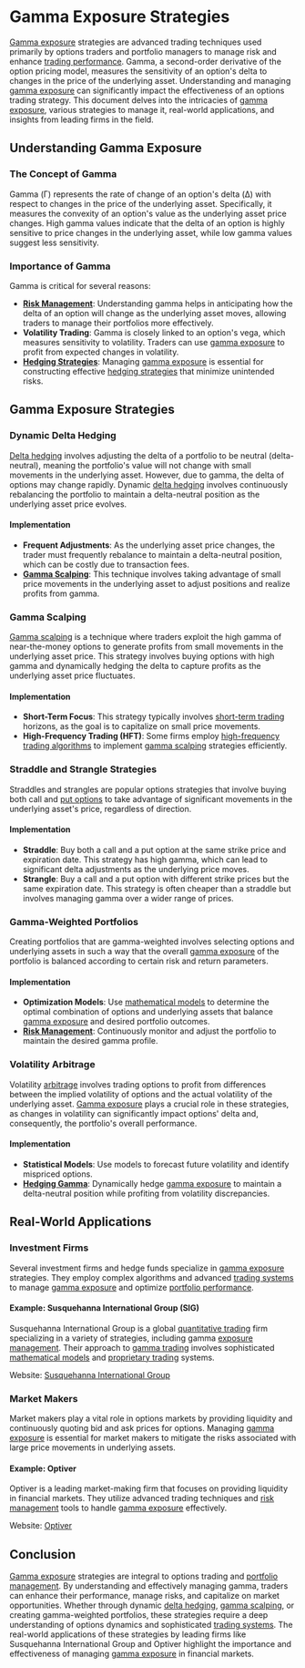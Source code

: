 # Gamma Exposure Strategies

[Gamma exposure](../g/gamma_exposure.md) strategies are advanced trading techniques used primarily by options traders and portfolio managers to manage risk and enhance [trading performance](../t/trading_performance.md). Gamma, a second-order derivative of the option pricing model, measures the sensitivity of an option's delta to changes in the price of the underlying asset. Understanding and managing [gamma exposure](../g/gamma_exposure.md) can significantly impact the effectiveness of an options trading strategy. This document delves into the intricacies of [gamma exposure](../g/gamma_exposure.md), various strategies to manage it, real-world applications, and insights from leading firms in the field.

## Understanding Gamma Exposure

### The Concept of Gamma
Gamma (Γ) represents the rate of change of an option's delta (Δ) with respect to changes in the price of the underlying asset. Specifically, it measures the convexity of an option's value as the underlying asset price changes. High gamma values indicate that the delta of an option is highly sensitive to price changes in the underlying asset, while low gamma values suggest less sensitivity.

### Importance of Gamma
Gamma is critical for several reasons:
- **[Risk Management](../r/risk_management.md)**: Understanding gamma helps in anticipating how the delta of an option will change as the underlying asset moves, allowing traders to manage their portfolios more effectively.
- **Volatility Trading**: Gamma is closely linked to an option's vega, which measures sensitivity to volatility. Traders can use [gamma exposure](../g/gamma_exposure.md) to profit from expected changes in volatility.
- **[Hedging Strategies](../h/hedging_strategies.md)**: Managing [gamma exposure](../g/gamma_exposure.md) is essential for constructing effective [hedging strategies](../h/hedging_strategies.md) that minimize unintended risks.

## Gamma Exposure Strategies

### Dynamic Delta Hedging
[Delta hedging](../d/delta_hedging.md) involves adjusting the delta of a portfolio to be neutral (delta-neutral), meaning the portfolio's value will not change with small movements in the underlying asset. However, due to gamma, the delta of options may change rapidly. Dynamic [delta hedging](../d/delta_hedging.md) involves continuously rebalancing the portfolio to maintain a delta-neutral position as the underlying asset price evolves.

#### Implementation
- **Frequent Adjustments**: As the underlying asset price changes, the trader must frequently rebalance to maintain a delta-neutral position, which can be costly due to transaction fees.
- **[Gamma Scalping](../g/gamma_scalping.md)**: This technique involves taking advantage of small price movements in the underlying asset to adjust positions and realize profits from gamma.

### Gamma Scalping
[Gamma scalping](../g/gamma_scalping.md) is a technique where traders exploit the high gamma of near-the-money options to generate profits from small movements in the underlying asset price. This strategy involves buying options with high gamma and dynamically hedging the delta to capture profits as the underlying asset price fluctuates.

#### Implementation
- **Short-Term Focus**: This strategy typically involves [short-term trading](../s/short-term_trading.md) horizons, as the goal is to capitalize on small price movements.
- **High-Frequency Trading (HFT)**: Some firms employ [high-frequency trading algorithms](../h/high-frequency_trading_algorithms.md) to implement [gamma scalping](../g/gamma_scalping.md) strategies efficiently.

### Straddle and Strangle Strategies
Straddles and strangles are popular options strategies that involve buying both call and [put options](../p/put_options.md) to take advantage of significant movements in the underlying asset's price, regardless of direction.

#### Implementation
- **Straddle**: Buy both a call and a put option at the same strike price and expiration date. This strategy has high gamma, which can lead to significant delta adjustments as the underlying price moves.
- **Strangle**: Buy a call and a put option with different strike prices but the same expiration date. This strategy is often cheaper than a straddle but involves managing gamma over a wider range of prices.

### Gamma-Weighted Portfolios
Creating portfolios that are gamma-weighted involves selecting options and underlying assets in such a way that the overall [gamma exposure](../g/gamma_exposure.md) of the portfolio is balanced according to certain risk and return parameters.

#### Implementation
- **Optimization Models**: Use [mathematical models](../m/mathematical_models_in_trading.md) to determine the optimal combination of options and underlying assets that balance [gamma exposure](../g/gamma_exposure.md) and desired portfolio outcomes.
- **[Risk Management](../r/risk_management.md)**: Continuously monitor and adjust the portfolio to maintain the desired gamma profile.

### Volatility Arbitrage
Volatility [arbitrage](../a/arbitrage.md) involves trading options to profit from differences between the implied volatility of options and the actual volatility of the underlying asset. [Gamma exposure](../g/gamma_exposure.md) plays a crucial role in these strategies, as changes in volatility can significantly impact options' delta and, consequently, the portfolio's overall performance.

#### Implementation
- **Statistical Models**: Use models to forecast future volatility and identify mispriced options.
- **[Hedging Gamma](../h/hedging_gamma.md)**: Dynamically hedge [gamma exposure](../g/gamma_exposure.md) to maintain a delta-neutral position while profiting from volatility discrepancies.

## Real-World Applications

### Investment Firms
Several investment firms and hedge funds specialize in [gamma exposure](../g/gamma_exposure.md) strategies. They employ complex algorithms and advanced [trading systems](../t/trading_systems.md) to manage [gamma exposure](../g/gamma_exposure.md) and optimize [portfolio performance](../p/portfolio_performance.md).

#### Example: Susquehanna International Group (SIG)
Susquehanna International Group is a global [quantitative trading](../q/quantitative_trading.md) firm specializing in a variety of strategies, including gamma [exposure management](../e/exposure_management.md). Their approach to [gamma trading](../g/gamma_trading.md) involves sophisticated [mathematical models](../m/mathematical_models_in_trading.md) and [proprietary trading](../p/proprietary_trading.md) systems.

Website: [Susquehanna International Group](https://www.sig.com)

### Market Makers
Market makers play a vital role in options markets by providing liquidity and continuously quoting bid and ask prices for options. Managing [gamma exposure](../g/gamma_exposure.md) is essential for market makers to mitigate the risks associated with large price movements in underlying assets.

#### Example: Optiver
Optiver is a leading market-making firm that focuses on providing liquidity in financial markets. They utilize advanced trading techniques and [risk management](../r/risk_management.md) tools to handle [gamma exposure](../g/gamma_exposure.md) effectively.

Website: [Optiver](https://www.optiver.com)

## Conclusion

[Gamma exposure](../g/gamma_exposure.md) strategies are integral to options trading and [portfolio management](../p/portfolio_management.md). By understanding and effectively managing gamma, traders can enhance their performance, manage risks, and capitalize on market opportunities. Whether through dynamic [delta hedging](../d/delta_hedging.md), [gamma scalping](../g/gamma_scalping.md), or creating gamma-weighted portfolios, these strategies require a deep understanding of options dynamics and sophisticated [trading systems](../t/trading_systems.md). The real-world applications of these strategies by leading firms like Susquehanna International Group and Optiver highlight the importance and effectiveness of managing [gamma exposure](../g/gamma_exposure.md) in financial markets.
